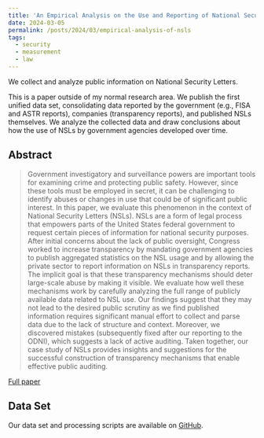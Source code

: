 ```yaml
---
title: 'An Empirical Analysis on the Use and Reporting of National Security Letters'
date: 2024-03-05
permalink: /posts/2024/03/empirical-analysis-of-nsls
tags:
  - security
  - measurement
  - law
---
```


We collect and analyze public information on National Security Letters.

This is a paper outside of my normal research area. We publish the first unified data set, consolidating data reported by the government (e.g., FISA and ASTR reports), companies (transparency reports), and published NSLs themselves. We analyze the collected data and draw conclusions about how the use of NSLs by government agencies developed over time.

## Abstract

> Government investigatory and surveillance powers are important tools for examining crime and protecting public safety. However, since these tools must be employed in secret, it can be challenging to identify abuses or changes in use that could be of significant public interest. In this paper, we evaluate this phenomenon in the context of National Security Letters (NSLs). NSLs are a form of legal process that empowers parts of the United States federal government to request certain pieces of information for national security purposes. After initial concerns about the lack of public oversight, Congress worked to increase transparency by mandating government agencies to publish aggregated statistics on the NSL usage and by allowing the private sector to report information on NSLs in transparency reports. The implicit goal is that these transparency mechanisms should deter large-scale abuse by making it visible. We evaluate how well these mechanisms work by carefully analyzing the full range of publicly available data related to NSL use. Our findings suggest that they may not lead to the desired public scrutiny as we find published information requires significant manual effort to collect and parse data due to the lack of structure and context. Moreover, we discovered mistakes (subsequently fixed after our reporting to the ODNI), which suggests a lack of active auditing. Taken together, our case study of NSLs provides insights and suggestions for the successful construction of transparency mechanisms that enable effective public auditing. 

[Full paper](https://arxiv.org/abs/2403.02768)

## Data Set

Our data set and processing scripts are available on [GitHub](https://github.com/ucsdsysnet/nsl-empirical-analysis).
